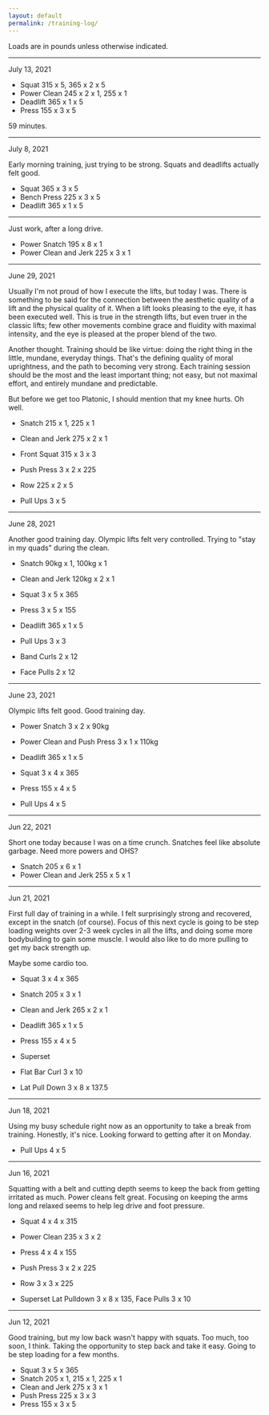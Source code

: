 ```yaml
---
layout: default
permalink: /training-log/
---
```


Loads are in pounds unless otherwise indicated.

<hr>

July 13, 2021

- Squat 315 x 5, 365 x 2 x 5
- Power Clean 245 x 2 x 1, 255 x 1
- Deadlift 365 x 1 x 5
- Press 155 x 3 x 5

59 minutes.

<hr>

July 8, 2021

Early morning training, just trying to be strong. Squats and deadlifts actually felt good.

- Squat 365 x 3 x 5
- Bench Press 225 x 3 x 5
- Deadlift 365 x 1 x 5

<hr>

Just work, after a long drive.

- Power Snatch 195 x 8 x 1
- Power Clean and Jerk 225 x 3 x 1

<hr>

June 29, 2021

Usually I'm not proud of how I execute the lifts, but today I was. There is something to be said for the connection between the aesthetic quality of a lift and the physical quality of it. When a lift looks pleasing to the eye, it has been executed well. This is true in the strength lifts, but even truer in the classic lifts; few other movements combine grace and fluidity with maximal intensity, and the eye is pleased at the proper blend of the two.

Another thought. Training should be like virtue: doing the right thing in the little, mundane, everyday things. That's the defining quality of moral uprightness, and the path to becoming very strong. Each training session should be the most and the least important thing; not easy, but not maximal effort, and entirely mundane and predictable.

But before we get too Platonic, I should mention that my knee hurts. Oh well.

- Snatch 215 x 1, 225 x 1
- Clean and Jerk 275 x 2 x 1

- Front Squat 315 x 3 x 3
- Push Press 3 x 2 x 225
- Row 225 x 2 x 5

- Pull Ups 3 x 5

<hr>

June 28, 2021

Another good training day. Olympic lifts felt very controlled. Trying to "stay in my quads" during the clean.

- Snatch 90kg x 1, 100kg x 1
- Clean and Jerk 120kg x 2 x 1

- Squat 3 x 5 x 365
- Press 3 x 5 x 155
- Deadlift 365 x 1 x 5

- Pull Ups 3 x 3

- Band Curls 2 x 12
- Face Pulls 2 x 12

<hr>

June 23, 2021

Olympic lifts felt good. Good training day.

- Power Snatch 3 x 2 x 90kg
- Power Clean and Push Press 3 x 1 x 110kg
- Deadlift 365 x 1 x 5

- Squat 3 x 4 x 365
- Press 155 x 4 x 5

- Pull Ups 4 x 5

<hr>

Jun 22, 2021

Short one today because I was on a time crunch. Snatches feel like absolute garbage. Need more powers and OHS?

- Snatch 205 x 6 x 1
- Power Clean and Jerk 255 x 5 x 1

<hr>

Jun 21, 2021

First full day of training in a while. I felt surprisingly strong and recovered, except in the snatch (of course). Focus of this next cycle is going to be step loading weights over 2-3 week cycles in all the lifts, and doing some more bodybuilding to gain some muscle. I would also like to do more pulling to get my back strength up.

Maybe some cardio too.

- Squat 3 x 4 x 365
- Snatch 205 x 3 x 1
- Clean and Jerk 265 x 2 x 1

- Deadlift 365 x 1 x 5
- Press 155 x 4 x 5

- Superset
- Flat Bar Curl 3 x 10
- Lat Pull Down 3 x 8 x 137.5

<hr>

Jun 18, 2021

Using my busy schedule right now as an opportunity to take a break from training. Honestly, it's nice. Looking forward to getting after it on Monday.

- Pull Ups 4 x 5

<hr>

Jun 16, 2021

Squatting with a belt and cutting depth seems to keep the back from getting irritated as much. Power cleans felt great. Focusing on keeping the arms long and relaxed seems to help leg drive and foot pressure.

- Squat 4 x 4 x 315
- Power Clean 235 x 3 x 2

- Press 4 x 4 x 155
- Push Press 3 x 2 x 225
- Row 3 x 3 x 225

- Superset Lat Pulldown 3 x 8 x 135, Face Pulls 3 x 10

<hr>

Jun 12, 2021

Good training, but my low back wasn't happy with squats. Too much, too soon, I think. Taking the opportunity to step back and take it easy. Going to be step loading for a few months.

- Squat 3 x 5 x 365
- Snatch 205 x 1, 215 x 1, 225 x 1
- Clean and Jerk 275 x 3 x 1
- Push Press 225 x 3 x 3
- Press 155 x 3 x 5

<br>
